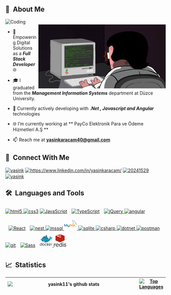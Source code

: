 ## 🧑 &nbsp;About Me
<div><img src="https://komarev.com/ghpvc/?username=yasink11&style=circle&color=blue" alt="Coding" /></div>

<img align="right" alt="Coding" height="200" width="400" src="giphy.gif">

- 📙Empowering Digital Solutions as a ***Full Stack Developer*** 🌐

- 🎓 I graduated from the ***Management Information Systems*** department at Düzce University.
- 🚀 Currently actively developing with ***.Net , Javascript and Angular*** technologies 
- 🌐 I’m currently working at ** PayCo Elektronik Para ve Ödeme Hizmetleri A.Ş **
- 📫 Reach me at **yasinkaracam40@gmail.com**

## 🔗 &nbsp;Connect With Me
<p align="left">
<a href="https://twitter.com/yasinknokta11" target="blank"><img align="center" src="https://raw.githubusercontent.com/rahuldkjain/github-profile-readme-generator/master/src/images/icons/Social/twitter.svg" alt="yasink" height="30" width="40" /></a>
<a href="https://www.linkedin.com/in/yasinkaracam/" target="blank"><img align="center" src="https://raw.githubusercontent.com/rahuldkjain/github-profile-readme-generator/master/src/images/icons/Social/linked-in-alt.svg" alt="https://www.linkedin.com/in/yasinkaracam/" height="30" width="40" /></a>
<a href="https://stackoverflow.com/users/20582571" target="blank"><img align="center" src="https://raw.githubusercontent.com/rahuldkjain/github-profile-readme-generator/master/src/images/icons/Social/stack-overflow.svg" alt="20241529" height="30" width="40" /></a>
<a href="https://instagram.com/yasink.11" target="blank"><img align="center" src="https://raw.githubusercontent.com/rahuldkjain/github-profile-readme-generator/master/src/images/icons/Social/instagram.svg" alt="yasink" height="30" width="40" /></a>

## 🛠 &nbsp;Languages and Tools
<p align="left"> 
<a href="https://www.w3.org/html/" target="_blank"><img src="https://www.vectorlogo.zone/logos/w3_html5/w3_html5-icon.svg" alt="html5" width="40" height="40" /> </a>
<a href="https://www.w3schools.com/css/" target="_blank"><img src="https://www.vectorlogo.zone/logos/w3_css/w3_css-icon.svg" alt="css3" width="40" height="40" /></a>
<a href="https://developer.mozilla.org/en-US/docs/Web/JavaScript" target="_blank"><img src="https://www.vectorlogo.zone/logos/javascript/javascript-vertical.svg" alt="JavaScript" width="40" height="40" /></a>
<a href="https://www.typescriptlang.org/" target="_blank"><img style="margin: 10px" src="https://profilinator.rishav.dev/skills-assets/typescript-original.svg" alt="TypeScript" height="50" /></a>
<a href="https://jquery.com/" target="_blank"><img src="https://www.vectorlogo.zone/logos/jquery/jquery-vertical.svg" alt="jQuery" width="40" height="40" /> </a>
<a href="https://angular.dev/" target="blank" rel="noreferrer"> <img src="https://upload.wikimedia.org/wikipedia/commons/c/cf/Angular_full_color_logo.svg" alt="angular" width="40" height="40"/> </a>
<a href="https://reactjs.org/" target="_blank"><img style="margin: 10px" src="https://profilinator.rishav.dev/skills-assets/react-original-wordmark.svg" alt="React" height="50" /></a> 
<a href="https://nestjs.com/" target="_blank" rel="noreferrer"> <img src="https://www.vectorlogo.zone/logos/nestjs/nestjs-ar21.svg" alt="nest" width="40" height="40"/> </a> 
<a href="https://www.microsoft.com/en-us/sql-server" target="_blank" rel="noreferrer"> 
<img src="https://www.svgrepo.com/show/303229/microsoft-sql-server-logo.svg" alt="mssql" width="40" height="40"/> </a>
<a href="https://www.mysql.com/" target="_blank" rel="noreferrer"> 
<img src="https://raw.githubusercontent.com/devicons/devicon/master/icons/mysql/mysql-original-wordmark.svg" alt="mysql" width="40" height="40"/> </a>
<a href="https://www.sqlite.org/" target="_blank" rel="noreferrer"> 
<img src="https://www.vectorlogo.zone/logos/sqlite/sqlite-icon.svg" alt="sqlite" width="40" height="40"/> </a>
<a href="https://docs.microsoft.com/tr-tr/dotnet/csharp/" target="blank" rel="noreferrer"> 
<img src="https://upload.wikimedia.org/wikipedia/commons/0/0d/C_Sharp_wordmark.svg" alt="csharp" width="40" height="40"/> </a> 
<a href="https://docs.microsoft.com/tr-tr/dotnet/welcome" target="_blank" rel="noreferrer"> <img src="https://upload.wikimedia.org/wikipedia/commons/7/7d/Microsoft_.NET_logo.svg" alt="dotnet" width="40" height="40"/> </a>
<a href="https://postman.com" target="_blank"> <img src="https://www.vectorlogo.zone/logos/getpostman/getpostman-icon.svg" alt="postman" width="40" height="40" /></a>
<a href="https://git-scm.com/" target="_blank"><img src="https://www.vectorlogo.zone/logos/git-scm/git-scm-icon.svg" alt="git" width="40" height="40"><a>
<a href="https://sass-lang.com/" target="_blank"><img style="margin: 10px" src="https://profilinator.rishav.dev/skills-assets/sass-original.svg" alt="Sass" height="50" /></a>
<a href="https://www.docker.com/" target="_blank" rel="noreferrer"> <img src="https://raw.githubusercontent.com/devicons/devicon/master/icons/docker/docker-original-wordmark.svg" alt="docker" width="40" height="40"/> </a> 
<a href="https://redis.io" target="_blank" rel="noreferrer"> <img src="https://raw.githubusercontent.com/devicons/devicon/master/icons/redis/redis-original-wordmark.svg" alt="redis" width="40" height="40"/> </a>  
</p>




## 📈 &nbsp;Statistics

| <a href="https://github.com/yasink11/github-readme-stats"><img align="left" width="400" src="https://github-readme-stats.vercel.app/api?username=yasink11&show_icons=true&include_all_commits=true&bg_color=000000&hide_border=true" alt="yasink11's github stats" /></a>  |<a href="https://github.com/yasink11" align="center" width="400"><img src="https://github-readme-stats.vercel.app/api/top-langs/?username=yasink11&langs_count=10&text_color=ffffff&icon_color=0891b2&bg_color=000000&hide_border=true&locale=en&custom_title=Top%20%Languages" alt="Top Languages" /></a>  | <a href="https://github.com/yasink11/github-readme-stats"><img align="right" width="400" src="https://github-readme-streak-stats.herokuapp.com/?user=yasink11&show_icons=true&locale=en&layout=compact&theme=highcontrast&color=000000&hide_border=true" alt="yasink11's Contributions" /></a> |
| ------------- | ------------- | ------------- |
